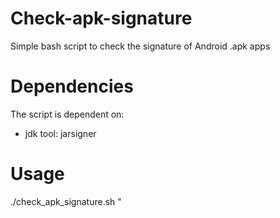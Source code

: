 # Check-apk-signature
Simple bash script to check the signature of Android .apk apps

# Dependencies
The script is dependent on:
  * jdk tool: jarsigner
  
# Usage
  ./check_apk_signature.sh <path to apk file>"
